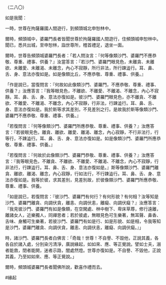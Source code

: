 （二八〇）

如是我聞：

一時，世尊在拘薩羅國人間遊行，到頻頭城北申恕林中。

爾時，頻頭城中，婆羅門長者皆聞世尊於拘薩羅國人間遊行，住頻頭城申恕林中。聞已，悉共出城，至申恕林，詣世尊所，稽首禮足，退坐一面。

爾時，世尊告頻頭城婆羅門長者：「若人問汝言：『何等像類沙門、婆羅門不應恭敬、尊重、禮事、供養？』汝當答言：『若沙門、婆羅門眼見色，未離貪、未離欲、未離愛、未離渴、未離念，內心不寂靜，所行非法，所行踈澁行。耳、鼻、舌、身、意法亦復如是。如是像類比丘，不應恭敬、尊重、禮事、供養。』

「作是說已，當復問言：『何故如此像類沙門、婆羅門，不應恭敬、尊重、禮事、供養？』汝應答言：『我等眼見色，不離欲、不離愛、不離渴、不離念，內心不寂靜。耳、鼻、舌、身、意法亦復如是。彼沙門、婆羅門眼見色，亦不離貪、不離欲、不離愛、不離渴、不離念，內心不寂靜，行非法，行踈澁行。耳、鼻、舌、身、意法亦復如是。我於斯等求其差別，不見差別之行。是故我於斯等像類沙門、婆羅門不應恭敬、尊重、禮事、供養。』

「若復問言：『何等像類沙門、婆羅門所應恭敬、尊重、禮事、供養？』汝應答言：『若彼眼見色，離貪、離欲、離愛、離渴、離念，內心寂靜，不行非法行，行等行，不踈澁行。耳、鼻、舌、身、意法亦復如是。如是像類沙門、婆羅門所應恭敬、尊重、禮事、供養。』

「若復問言：『何故於此像類沙門、婆羅門恭敬、尊重、禮事、供養？』汝應答言：『我等眼見色，不離貪、不離欲、不離愛、不離渴、不離念，內心不寂靜，行非法行，行踈澁行。耳、鼻、舌、身、意法亦復如是。』斯等像類沙門、婆羅門離貪、離欲、離渴、離念，內心寂靜，行如法行，不行踈澁行。耳、鼻、舌、身、意法亦復如是。我等於彼，求其差別，見差別故，於彼像類沙門、婆羅門所應恭敬、尊重、禮事、供養。

「如是說已，若復問言：『彼沙門、婆羅門有何行？有何形貌？有何相？汝等知是沙門、婆羅門離貪、向調伏貪，離恚、向調伏恚，離癡、向調伏癡？』汝應答言：『我見彼沙門、婆羅門有如是像類，在空閑處、林中樹下、卑床草蓐，修行遠離，離諸女人，近樂獨人，同禪思者；若於彼處，無眼見色可生樂著，無耳聲、鼻香、舌味、身觸可生樂著，若彼沙門、婆羅門有如是行、如是形貌、如是相，令我等知是沙門，婆羅門離貪、向調伏貪，離恚、向調伏恚，離癡、向調伏癡。』」

時，諸沙門、婆羅門長者白佛言：「奇哉！世尊！不自譽、不毀他，正說其義，各各自於諸入處，分別染污清淨，廣說緣起，如如來、應、等正覺說。譬如士夫，溺者能救，閉者能開，迷者示路，闇處然燈。世尊亦復如是。不自譽、不毀他，正說其義，乃至如如來、應、等正覺說。」

爾時，頻頭城婆羅門長者聞佛所說，歡喜作禮而去。




#緣起
